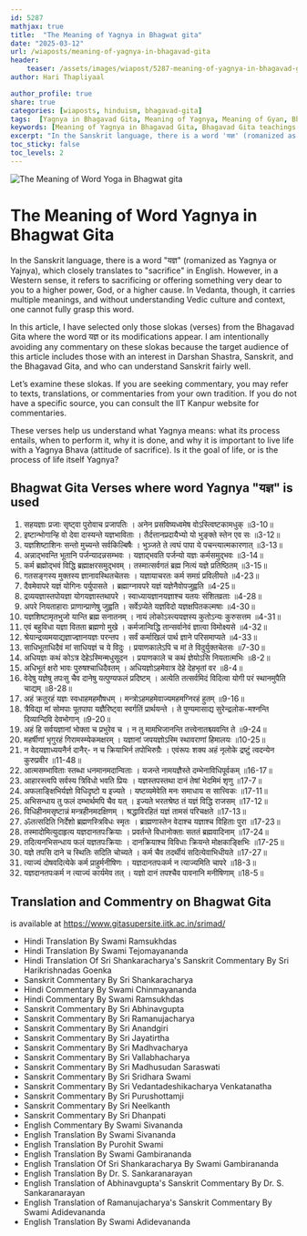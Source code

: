 ```yaml
---       
id: 5287
mathjax: true        
title:  "The Meaning of Yagnya in Bhagwat gita"        
date: "2025-03-12"        
url: /wiaposts/meaning-of-yagnya-in-bhagavad-gita
header:        
    teaser: /assets/images/wiapost/5287-meaning-of-yagnya-in-bhagavad-gita.jpg               
author: Hari Thapliyaal        

author_profile: true        
share: true
categories: [wiaposts, hinduism, bhagavad-gita] 
tags:  [Yagnya in Bhagavad Gita, Meaning of Yagnya, Meaning of Gyan, Bhagavad Gita teachings, Hinduism, Spirituality, Self-Inquiry]      
keywords: [Meaning of Yagnya in Bhagavad Gita, Bhagavad Gita teachings on Gyan, Yoga in Hinduism, Spiritual Inquiry, Self-Discovery]
excerpt: "In the Sanskrit language, there is a word 'यज्ञ' (romanized as Yagnya or Yajnya), which closely translates to 'sacrifice' in English. However, in a Western sense, it refers to sacrificing or offering something very dear to you to a higher power, God, or a higher cause. In Vedanta, though, it carries multiple meanings, and without understanding Vedic culture and context, one cannot fully grasp this word."
toc_sticky: false
toc_levels: 2
---
```


![The Meaning of Word Yoga in Bhagwat gita](/assets/images/wiapost/5287-meaning-of-yagnya-in-bhagavad-gita.jpg)

# The Meaning of Word Yagnya in Bhagwat Gita

In the Sanskrit language, there is a word "यज्ञ" (romanized as Yagnya or Yajnya), which closely translates to "sacrifice" in English. However, in a Western sense, it refers to sacrificing or offering something very dear to you to a higher power, God, or a higher cause. In Vedanta, though, it carries multiple meanings, and without understanding Vedic culture and context, one cannot fully grasp this word.

In this article, I have selected only those slokas (verses) from the Bhagavad Gita where the word यज्ञ or its modifications appear. I am intentionally avoiding any commentary on these slokas because the target audience of this article includes those with an interest in Darshan Shastra, Sanskrit, and the Bhagavad Gita, and who can understand Sanskrit fairly well.

Let’s examine these slokas. If you are seeking commentary, you may refer to texts, translations, or commentaries from your own tradition. If you do not have a specific source, you can consult the IIT Kanpur website for commentaries.

These verses help us understand what Yagnya means: what its process entails, when to perform it, why it is done, and why it is important to live life with a Yagnya Bhava (attitude of sacrifice). Is it the goal of life, or is the process of life itself Yagnya?


## Bhagwat Gita Verses where word Yagnya "यज्ञ" is used 

1. सहयज्ञाः प्रजाः सृष्ट्वा पुरोवाच प्रजापतिः । अनेन प्रसविष्यध्वमेष वोऽस्त्विष्टकामधुक् ॥3-10॥
1. इष्टान्भोगान्हि वो देवा दास्यन्ते यज्ञभाविताः । तैर्दत्तानप्रदायैभ्यो यो भुङ्क्ते स्तेन एव सः ॥3-12॥
1. यज्ञशिष्टाशिनः सन्तो मुच्यन्ते सर्वकिल्बिषैः । भुञ्जते ते त्वघं पापा ये पचन्त्यात्मकारणात् ॥3-13॥
1. अन्नाद्भवन्ति भूतानि पर्जन्यादन्नसम्भवः । यज्ञाद्भवति पर्जन्यो यज्ञः कर्मसमुद्भवः ॥3-14॥
1. कर्म ब्रह्मोद्भवं विद्धि ब्रह्माक्षरसमुद्भवम् । तस्मात्सर्वगतं ब्रह्म नित्यं यज्ञे प्रतिष्ठितम् ॥3-15॥
1. गतसङ्गस्य मुक्तस्य ज्ञानावस्थितचेतसः । यज्ञायाचरतः कर्म समग्रं प्रविलीयते ॥4-23॥
1. दैवमेवापरे यज्ञं योगिनः पर्युपासते । ब्रह्माग्नावपरे यज्ञं यज्ञेनैवोपजुह्वति ॥4-25॥
1. द्रव्ययज्ञास्तपोयज्ञा योगयज्ञास्तथापरे । स्वाध्यायज्ञानयज्ञाश्च यतयः संशितव्रताः ॥4-28॥
1. अपरे नियताहाराः प्राणान्प्राणेषु जुह्वति । सर्वेऽप्येते यज्ञविदो यज्ञक्षपितकल्मषाः ॥4-30॥
1. यज्ञशिष्टामृतभुजो यान्ति ब्रह्म सनातनम् । नायं लोकोऽस्त्ययज्ञस्य कुतोऽन्यः कुरुसत्तम ॥4-31॥
1. एवं बहुविधा यज्ञा वितता ब्रह्मणो मुखे । कर्मजान्विद्धि तान्सर्वानेवं ज्ञात्वा विमोक्ष्यसे ॥4-32॥
1. श्रेयान्द्रव्यमयाद्यज्ञाज्ज्ञानयज्ञः परन्तप । सर्वं कर्माखिलं पार्थ ज्ञाने परिसमाप्यते ॥4-33॥
1. साधिभूताधिदैवं मां साधियज्ञं च ये विदुः । प्रयाणकालेऽपि च मां ते विदुर्युक्तचेतसः ॥7-30॥
1. अधियज्ञः कथं कोऽत्र देहेऽस्मिन्मधुसूदन । प्रयाणकाले च कथं ज्ञेयोऽसि नियतात्मभिः ॥8-2॥
1. अधिभूतं क्षरो भावः पुरुषश्चाधिदैवतम् । अधियज्ञोऽहमेवात्र देहे देहभृतां वर ॥8-4॥
1. वेदेषु यज्ञेषु तपःसु चैव दानेषु यत्पुण्यफलं प्रदिष्टम् । अत्येति तत्सर्वमिदं विदित्वा योगी परं स्थानमुपैति चाद्यम् ॥8-28॥
1. अहं क्रतुरहं यज्ञः स्वधाहमहमौषधम् । मन्त्रोऽहमहमेवाज्यमहमग्निरहं हुतम् ॥9-16॥
1. त्रैविद्या मां सोमपाः पूतपापा यज्ञैरिष्ट्वा स्वर्गतिं प्रार्थयन्ते । ते पुण्यमासाद्य सुरेन्द्रलोक-मश्नन्ति दिव्यान्दिवि देवभोगान् ॥9-20॥
1. अहं हि सर्वयज्ञानां भोक्ता च प्रभुरेव च । न तु मामभिजानन्ति तत्त्वेनातश्च्यवन्ति ते ॥9-24॥
1. महर्षीणां भृगुरहं गिरामस्म्येकमक्षरम् । यज्ञानां जपयज्ञोऽस्मि स्थावराणां हिमालयः ॥10-25॥
1. न वेदयज्ञाध्ययनैर्न दानैर्- न च क्रियाभिर्न तपोभिरुग्रैः । एवंरूपः शक्य अहं नृलोके द्रष्टुं त्वदन्येन कुरुप्रवीर ॥11-48॥
1. आत्मसम्भाविताः स्तब्धा धनमानमदान्विताः । यजन्ते नामयज्ञैस्ते दम्भेनाविधिपूर्वकम् ॥16-17॥
1. आहारस्त्वपि सर्वस्य त्रिविधो भवति प्रियः । यज्ञस्तपस्तथा दानं तेषां भेदमिमं शृणु ॥17-7॥
1. अफलाङ्क्षिभिर्यज्ञो विधिदृष्टो य इज्यते । यष्टव्यमेवेति मनः समाधाय स सात्त्विकः ॥17-11॥
1. अभिसन्धाय तु फलं दम्भार्थमपि चैव यत् । इज्यते भरतश्रेष्ठ तं यज्ञं विद्धि राजसम् ॥17-12॥
1. विधिहीनमसृष्टान्नं मन्त्रहीनमदक्षिणम् । श्रद्धाविरहितं यज्ञं तामसं परिचक्षते ॥17-13॥
1. ॐतत्सदिति निर्देशो ब्रह्मणस्त्रिविधः स्मृतः । ब्राह्मणास्तेन वेदाश्च यज्ञाश्च विहिताः पुरा ॥17-23॥
1. तस्मादोमित्युदाहृत्य यज्ञदानतपःक्रियाः । प्रवर्तन्ते विधानोक्ताः सततं ब्रह्मवादिनाम् ॥17-24॥
1. तदित्यनभिसन्धाय फलं यज्ञतपःक्रियाः । दानक्रियाश्च विविधाः क्रियन्ते मोक्षकाङ्क्षिभिः ॥17-25॥
1. यज्ञे तपसि दाने च स्थितिः सदिति चोच्यते । कर्म चैव तदर्थीयं सदित्येवाभिधीयते ॥17-27॥
1. त्याज्यं दोषवदित्येके कर्म प्राहुर्मनीषिणः । यज्ञदानतपःकर्म न त्याज्यमिति चापरे ॥18-3॥
1. यज्ञदानतपःकर्म न त्याज्यं कार्यमेव तत् । यज्ञो दानं तपश्चैव पावनानि मनीषिणाम् ॥18-5॥

## Translation and Commentry on Bhagwat Gita
is available at https://www.gitasupersite.iitk.ac.in/srimad/

- Hindi Translation By Swami Ramsukhdas
- Hindi Translation By Swami Tejomayananda
- Hindi Translation Of Sri Shankaracharya's Sanskrit Commentary By Sri Harikrishnadas Goenka
- Sanskrit Commentary By Sri Shankaracharya
- Hindi Commentary By Swami Chinmayananda
- Hindi Commentary By Swami Ramsukhdas
- Sanskrit Commentary By Sri Abhinavgupta
- Sanskrit Commentary By Sri Ramanujacharya
- Sanskrit Commentary By Sri Anandgiri
- Sanskrit Commentary By Sri Jayatirtha
- Sanskrit Commentary By Sri Madhvacharya
- Sanskrit Commentary By Sri Vallabhacharya
- Sanskrit Commentary By Sri Madhusudan Saraswati
- Sanskrit Commentary By Sri Sridhara Swami
- Sanskrit Commentary By Sri Vedantadeshikacharya Venkatanatha
- Sanskrit Commentary By Sri Purushottamji
- Sanskrit Commentary By Sri Neelkanth
- Sanskrit Commentary By Sri Dhanpati
- English Commentary By Swami Sivananda
- English Translation By Swami Sivananda
- English Translation By Purohit Swami
- English Translation By Swami Gambirananda
- English Translation Of Sri Shankaracharya By Swami Gambirananda
- English Translation By Dr. S. Sankaranarayan
- English Translation of Abhinavgupta's Sanskrit Commentary By Dr. S. Sankaranarayan
- English Translation of Ramanujacharya's Sanskrit Commentary By Swami Adidevananda
- English Translation By Swami Adidevananda